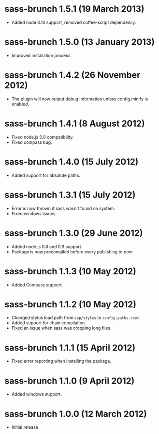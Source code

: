 # sass-brunch 1.5.1 (19 March 2013)
* Added node 0.10 support, removed coffee-script dependency.

# sass-brunch 1.5.0 (13 January 2013)
* Improved installation process.

# sass-brunch 1.4.2 (26 November 2012)
* The plugin will now output debug information unless config.minify
is enabled.

# sass-brunch 1.4.1 (8 August 2012)
* Fixed node.js 0.8 compatibility.
* Fixed compass bug.

# sass-brunch 1.4.0 (15 July 2012)
* Added support for absolute paths.

# sass-brunch 1.3.1 (15 July 2012)
* Error is now thrown if sass wasn't found on system.
* Fixed windows issues.

# sass-brunch 1.3.0 (29 June 2012)
* Added node.js 0.8 and 0.9 support.
* Package is now precompiled before every publishing to npm.

# sass-brunch 1.1.3 (10 May 2012)
* Added Compass support.

# sass-brunch 1.1.2 (10 May 2012)
* Changed stylus load path from `app/styles` to `config.paths.root`.
* Added support for chain compilation.
* Fixed an issue when sass was cropping long files.

# sass-brunch 1.1.1 (15 April 2012)
* Fixed error reporting when installing the package.

# sass-brunch 1.1.0 (9 April 2012)
* Added windows support.

# sass-brunch 1.0.0 (12 March 2012)
* Initial release
